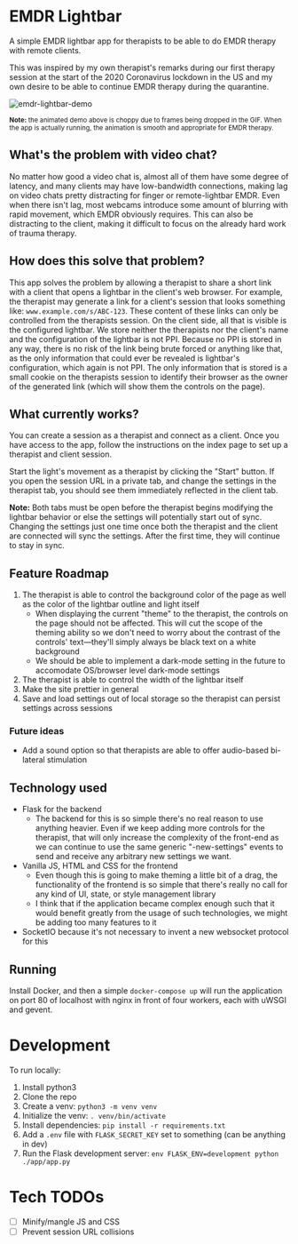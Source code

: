 # EMDR Lightbar

A simple EMDR lightbar app for therapists to be able to do EMDR therapy with remote clients.

This was inspired by my own therapist's remarks during our first therapy session at the start of the 2020 Coronavirus lockdown in the US and my own desire to be able to continue EMDR therapy during the quarantine.

![emdr-lightbar-demo](https://user-images.githubusercontent.com/24264157/76837761-54c17d00-67f0-11ea-80a4-0e1de85b4dcf.gif)

<small><strong>Note:</strong> the animated demo above is choppy due to frames being dropped in the GIF. When the app is actually running, the animation is smooth and appropriate for EMDR therapy.</small>

## What's the problem with video chat?

No matter how good a video chat is, almost all of them have some degree of latency, and many clients may have low-bandwidth connections, making lag on video chats pretty distracting for finger or remote-lightbar EMDR. Even when there isn't lag, most webcams introduce some amount of blurring with rapid movement, which EMDR obviously requires. This can also be distracting to the client, making it difficult to focus on the already hard work of trauma therapy.

## How does this solve that problem?

This app solves the problem by allowing a therapist to share a short link with a client that opens a lightbar in the client's web browser. For example, the therapist may generate a link for a client's session that looks something like: `www.example.com/s/ABC-123`. These content of these links can only be controlled from the therapists session. On the client side, all that is visible is the configured lightbar. We store neither the therapists nor the client's name and the configuration of the lightbar is not PPI. Because no PPI is stored in any way, there is no risk of the link being brute forced or anything like that, as the only information that could ever be revealed is lightbar's configuration, which again is not PPI. The only information that is stored is a small cookie on the therapists session to identify their browser as the owner of the generated link (which will show them the controls on the page).

## What currently works?

You can create a session as a therapist and connect as a client. Once you have access to the app, follow the instructions on the index page to set up a therapist and client session.

Start the light's movement as a therapist by clicking the "Start" button. If you open the session URL in a private tab, and change the settings in the therapist tab, you should see them immediately reflected in the client tab.

**Note:** Both tabs must be open before the therapist begins modifying the lightbar behavior or else the settings will potentially start out of sync. Changing the settings just one time once both the therapist and the client are connected will sync the settings. After the first time, they will continue to stay in sync.

## Feature Roadmap

1.  The therapist is able to control the background color of the page as well as the color of the lightbar outline and light itself
    *   When displaying the current "theme" to the therapist, the controls on the page should not be affected. This will cut the scope of the theming ability so we don't need to worry about the contrast of the controls' text—they'll simply always be black text on a white background
    *   We should be able to implement a dark-mode setting in the future to accomodate OS/browser level dark-mode settings
2.  The therapist is able to control the width of the lightbar itself
3.  Make the site prettier in general
4.  Save and load settings out of local storage so the therapist can persist settings across sessions

### Future ideas

*   Add a sound option so that therapists are able to offer audio-based bi-lateral stimulation

## Technology used

*   Flask for the backend
    *   The backend for this is so simple there's no real reason to use anything heavier. Even if we keep adding more controls for the therapist, that will only increase the complexity of the front-end as we can continue to use the same generic "<actor>-new-settings" events to send and receive any arbitrary new settings we want.
*   Vanilla JS, HTML and CSS for the frontend
    *   Even though this is going to make theming a little bit of a drag, the functionality of the frontend is so simple that there's really no call for any kind of UI, state, or style management library
    *   I think that if the application became complex enough such that it would benefit greatly from the usage of such technologies, we might be adding too many features to it
*   SocketIO because it's not necessary to invent a new websocket protocol for this

## Running

Install Docker, and then a simple `docker-compose up` will run the application on port 80 of localhost with nginx in front of four workers, each with uWSGI and gevent.

# Development

To run locally:

1.  Install python3
2.  Clone the repo
3.  Create a venv: `python3 -m venv venv`
4.  Initialize the venv: `. venv/bin/activate`
5.  Install dependencies: `pip install -r requirements.txt`
6.  Add a `.env` file with `FLASK_SECRET_KEY` set to something (can be anything in dev)
7.  Run the Flask development server: `env FLASK_ENV=development python ./app/app.py`

# Tech TODOs

*   [ ] Minify/mangle JS and CSS
*   [ ] Prevent session URL collisions
